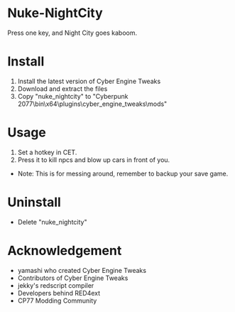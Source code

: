 # Nuke-NightCity
Press one key, and Night City goes kaboom.

# Install
1. Install the latest version of Cyber Engine Tweaks
2. Download and extract the files
3. Copy "nuke_nightcity" to "Cyberpunk 2077\bin\x64\plugins\cyber_engine_tweaks\mods\"

# Usage
1. Set a hotkey in CET.
2. Press it to kill npcs and blow up cars in front of you.
- Note: This is for messing around, remember to backup your save game.

# Uninstall
- Delete "nuke_nightcity"

# Acknowledgement
- yamashi who created Cyber Engine Tweaks
- Contributors of Cyber Engine Tweaks
- jekky's redscript compiler
- Developers behind RED4ext
- CP77 Modding Community
